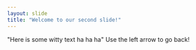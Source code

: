 ```yaml
---
layout: slide
title: "Welcome to our second slide!"
---
```

"Here is some witty text ha ha ha"
Use the left arrow to go back!
